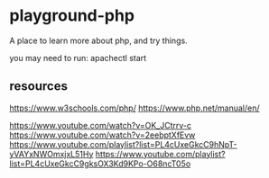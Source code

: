 # playground-php

A place to learn more about php, and try things. 

you may need to run: apachectl start

## resources

https://www.w3schools.com/php/
https://www.php.net/manual/en/

https://www.youtube.com/watch?v=OK_JCtrrv-c
https://www.youtube.com/watch?v=2eebptXfEvw
https://www.youtube.com/playlist?list=PL4cUxeGkcC9hNpT-yVAYxNWOmxjxL51Hy
https://www.youtube.com/playlist?list=PL4cUxeGkcC9gksOX3Kd9KPo-O68ncT05o
